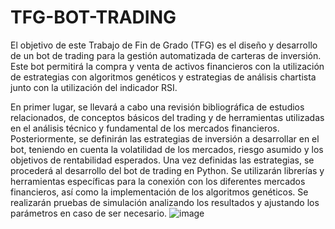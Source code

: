 # TFG-BOT-TRADING
El objetivo de este Trabajo de Fin de Grado (TFG) es el diseño y desarrollo de un bot de trading para la gestión automatizada de carteras de inversión. Este bot permitirá la compra y venta de activos financieros con la utilización de estrategias con algoritmos genéticos y estrategias de análisis chartista junto con la utilización del indicador RSI. 

En primer lugar, se llevará a cabo una revisión bibliográfica de estudios relacionados, de conceptos básicos del trading y de herramientas utilizadas en el análisis técnico y fundamental de los mercados financieros. Posteriormente, se definirán las estrategias de inversión a desarrollar en el bot, teniendo en cuenta la volatilidad de los mercados, riesgo asumido y los objetivos de rentabilidad esperados. Una vez definidas las estrategias, se procederá al desarrollo del bot de trading en Python. Se utilizarán librerías y herramientas específicas para la conexión con los diferentes mercados financieros, así como la implementación de los algoritmos genéticos. Se realizarán pruebas de simulación analizando los resultados y ajustando los parámetros en caso de ser necesario.
![image](https://user-images.githubusercontent.com/126803060/224398952-2f877494-f5f6-4b4f-8bfc-4badebf45ea1.png)
